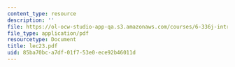 ```yaml
---
content_type: resource
description: ''
file: https://ol-ocw-studio-app-qa.s3.amazonaws.com/courses/6-336j-introduction-to-numerical-simulation-sma-5211-fall-2003/85ba70bca7df01f753e0ece92b46011d_lec23.pdf
file_type: application/pdf
resourcetype: Document
title: lec23.pdf
uid: 85ba70bc-a7df-01f7-53e0-ece92b46011d
---
```

